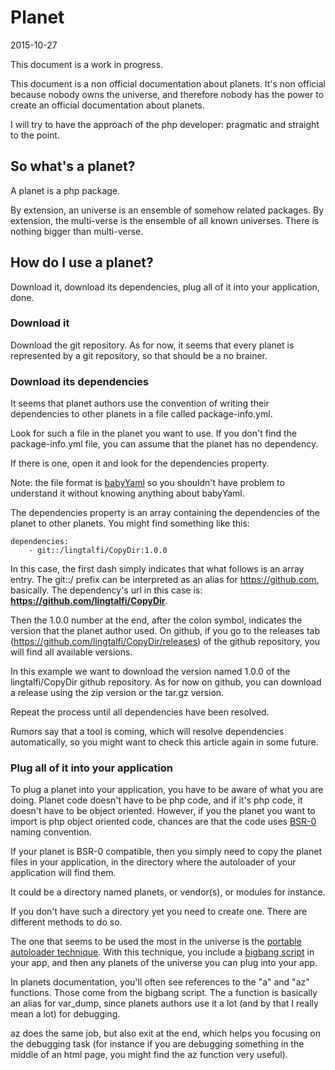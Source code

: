 Planet
==============
2015-10-27


This document is a work in progress.



This document is a non official documentation about planets.
It's non official because nobody owns the universe, and therefore nobody has the power to create an official documentation about planets.


I will try to have the approach of the php developer: pragmatic and straight to the point.





So what's a planet?
----------------------

A planet is a php package.

By extension, an universe is an ensemble of somehow related packages.
By extension, the multi-verse is the ensemble of all known universes.
There is nothing bigger than multi-verse.



How do I use a planet?
---------------------------

Download it, download its dependencies, plug all of it into your application, done.



### Download it


Download the git repository.
As for now, it seems that every planet is represented by a git repository, so that should be a no brainer.


### Download its dependencies

It seems that planet authors use the convention of writing their dependencies to other planets in a file 
called package-info.yml.

Look for such a file in the planet you want to use.
If you don't find the package-info.yml file, you can assume that the planet has no dependency.

If there is one, open it and look for the dependencies property.

Note: the file format is [babyYaml](https://github.com/lingtalfi/Dreamer/blob/master/ArrayConfig/BabyYaml/notation.babyYaml.eng.md) so you shouldn't have problem 
to understand it without knowing anything about babyYaml.


The dependencies property is an array containing the dependencies of the planet to other planets.
You might find something like this:


    dependencies:
        - git::/lingtalfi/CopyDir:1.0.0
    
    
In this case, the first dash simply indicates that what follows is an array entry.
The git::/ prefix can be interpreted as an alias for https://github.com, basically.
The dependency's url in this case is: **https://github.com/lingtalfi/CopyDir**.

Then the 1.0.0 number at the end, after the colon symbol, indicates the version that the 
planet author used.
On github, if you go to the releases tab (https://github.com/lingtalfi/CopyDir/releases) of the github repository, you will find all available versions.

In this example we want to download the version named 1.0.0 of the lingtalfi/CopyDir github repository. 
As for now on github, you can download a release using the zip version or the tar.gz version.



Repeat the process until all dependencies have been resolved.

Rumors say that a tool is coming, which will resolve dependencies automatically, so you might want 
to check this article again in some future.







### Plug all of it into your application


To plug a planet into your application, you have to be aware of what you are doing.
Planet code doesn't have to be php code, and if it's php code, it doesn't have to be object oriented.
However, if you the planet you want to import is php object oriented code, chances are that the code
uses [BSR-0](https://github.com/lingtalfi/BumbleBee/blob/master/Autoload/convention.bsr0.eng.md) naming convention.




If your planet is BSR-0 compatible, then you simply need to copy the planet files in your application,
in the directory where the autoloader of your application will find them.
 
It could be a directory named planets, or vendor(s), or modules for instance.

If you don't have such a directory yet you need to create one.
There are different methods to do so.

The one that seems to be used the most in the universe is the 
[portable autoloader technique](https://github.com/lingtalfi/TheScientist/blob/master/convention.portableAutoloader.eng.md).
With this technique, you include a [bigbang script](https://github.com/lingtalfi/TheScientist/blob/master/bigbang/bigbang.php)
in your app, and then any planets of the universe you can plug into your app.  


In planets documentation, you'll often see references to the "a" and "az" functions.
Those come from the bigbang script. 
The a function is basically an alias for var_dump, since
planets authors use it a lot (and by that I really mean a lot) for debugging.
 
az does the same job, but also exit at the end, which helps you focusing on the debugging task (for instance
if you are debugging something in the middle of an html page, you might find the az function very useful). 










